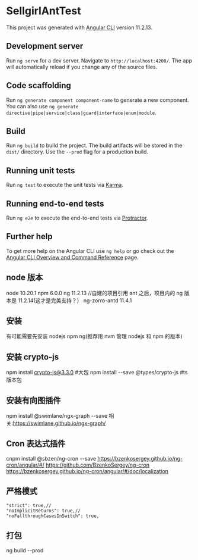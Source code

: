 # SellgirlAntTest

This project was generated with [Angular CLI](https://github.com/angular/angular-cli) version 11.2.13.

## Development server

Run `ng serve` for a dev server. Navigate to `http://localhost:4200/`. The app will automatically reload if you change any of the source files.

## Code scaffolding

Run `ng generate component component-name` to generate a new component. You can also use `ng generate directive|pipe|service|class|guard|interface|enum|module`.

## Build

Run `ng build` to build the project. The build artifacts will be stored in the `dist/` directory. Use the `--prod` flag for a production build.

## Running unit tests

Run `ng test` to execute the unit tests via [Karma](https://karma-runner.github.io).

## Running end-to-end tests

Run `ng e2e` to execute the end-to-end tests via [Protractor](http://www.protractortest.org/).

## Further help

To get more help on the Angular CLI use `ng help` or go check out the [Angular CLI Overview and Command Reference](https://angular.io/cli) page.

## node 版本

node 10.20.1
npm 6.0.0
ng 11.2.13 //自建的项目引用 ant 之后，项目内的 ng 版本是 11.2.14(这才是完美支持？）
ng-zorro-antd 11.4.1

## 安装

有可能需要先安装 nodejs npm ng(推荐用 nvm 管理 nodejs 和 npm 的版本)

## 安装 crypto-js

npm install crypto-js@3.3.0 #大包
npm install --save @types/crypto-js #ts 版本包

## 安装有向图插件

npm install @swimlane/ngx-graph --save
相关:https://swimlane.github.io/ngx-graph/

## Cron 表达式插件

cnpm install @sbzen/ng-cron --save
https://bzenkosergey.github.io/ng-cron/angular/#/
https://github.com/BzenkoSergey/ng-cron
https://bzenkosergey.github.io/ng-cron/angular/#/doc/localization

## 严格模式

    "strict": true,//
    "noImplicitReturns": true,//
    "noFallthroughCasesInSwitch": true,

## 打包

ng build --prod
